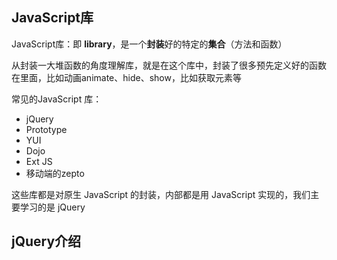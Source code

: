 ## JavaScript库

JavaScript库：即 **library**，是一个**封装**好的特定的**集合**（方法和函数）

从封装一大堆函数的角度理解库，就是在这个库中，封装了很多预先定义好的函数在里面，比如动画animate、hide、show，比如获取元素等

 

常见的JavaScript 库：

- jQuery
- Prototype
- YUI
- Dojo
- Ext JS
- 移动端的zepto

 

这些库都是对原生 JavaScript 的封装，内部都是用 JavaScript 实现的，我们主要学习的是 jQuery

## jQuery介绍

